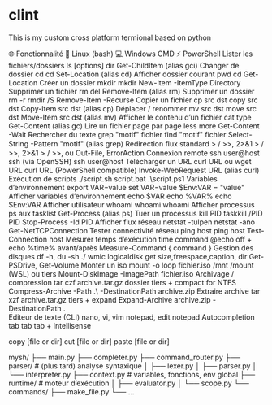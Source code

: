 # clint
This is my custom cross platform termional based on python

🌐 Fonctionnalité	🐧 Linux (bash)	💻 Windows CMD	⚡ PowerShell
Lister les fichiers/dossiers	ls [options]	dir	Get-ChildItem (alias gci)
Changer de dossier	cd <dossier>	cd <dossier>	Set-Location <dossier> (alias cd)
Afficher dossier courant	pwd	cd	Get-Location
Créer un dossier	mkdir <dossier>	mkdir <dossier>	New-Item -ItemType Directory <dossier>
Supprimer un fichier	rm <fichier>	del <fichier>	Remove-Item <fichier> (alias rm)
Supprimer un dossier	rm -r <dossier>	rmdir /S <dossier>	Remove-Item <dossier> -Recurse
Copier un fichier	cp src dst	copy src dst	Copy-Item src dst (alias cp)
Déplacer / renommer	mv src dst	move src dst	Move-Item src dst (alias mv)
Afficher le contenu d’un fichier	cat <fichier>	type <fichier>	Get-Content <fichier> (alias gc)
Lire un fichier page par page	less <fichier>	more <fichier>	Get-Content <fichier> -Wait
Rechercher du texte	grep "motif" fichier	find "motif" fichier	Select-String -Pattern "motif" (alias grep)
Redirection ﬂux standard	> / >>, 2>&1	> / >>, 2>&1	> / >>, ou Out-File, ErrorAction
Connexion remote	ssh user@host	ssh (via OpenSSH)	ssh user@host
Télécharger un URL	curl URL ou wget URL	curl URL (PowerShell compatible)	Invoke-WebRequest URL (alias curl)
Exécution de scripts	./script.sh	script.bat	.\script.ps1
Variables d’environnement	export VAR=value	set VAR=value	$Env:VAR = "value"
Afficher variables d’environnement	echo $VAR	echo %VAR%	echo $Env:VAR
Afficher utilisateur	whoami	whoami	whoami
Afficher processus	ps aux	tasklist	Get-Process (alias ps)
Tuer un processus	kill PID	taskkill /PID PID	Stop-Process -Id PID
Afficher flux réseau	netstat -tulpen	netstat -ano	Get-NetTCPConnection
Tester connectivité réseau	ping host	ping host	Test-Connection host
Mesurer temps d’exécution	time command	@echo off + echo %time% avant/après	Measure-Command { command }
Gestion des disques	df -h, du -sh ./	wmic logicaldisk get size,freespace,caption, dir	Get-PSDrive, Get-Volume
Monter un iso	mount -o loop fichier.iso /mnt	/mount (WSL) ou tiers	Mount-DiskImage -ImagePath fichier.iso
Archivage / compression	tar czf archive.tar.gz dossier	tiers + compact for NTFS	Compress-Archive -Path .\ -DestinationPath archive.zip
Extraire archive	tar xzf archive.tar.gz	tiers + expand	Expand-Archive archive.zip -DestinationPath .\
Éditeur de texte (CLI)	nano, vi, vim	notepad, edit	notepad <fichier>
Autocompletion	tab	tab	tab + Intellisense

copy [file or dir]
cut [file or dir]
paste [file or dir]



mysh/
├── main.py
├── completer.py
├── command_router.py
├── parser/                     # (plus tard) analyse syntaxique
│   ├── lexer.py
│   ├── parser.py
│   └── interpreter.py
├── context.py                  # variables, fonctions, env global
├── runtime/                    # moteur d’exécution
│   ├── evaluator.py
│   └── scope.py
└── commands/
    ├── make_file.py
    └── ...